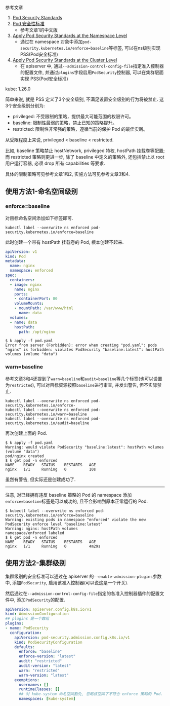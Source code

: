 参考文章

1. [Pod Security Standards](https://kubernetes.io/docs/concepts/security/pod-security-standards/)
2. [Pod 安全性标准](https://kubernetes.io/zh-cn/docs/concepts/security/pod-security-standards/)
    - 参考文章1的中文版
3. [Apply Pod Security Standards at the Namespace Level](https://kubernetes.io/docs/tutorials/security/ns-level-pss/)
    - 通过在 namespace 对象中添加`pod-security.kubernetes.io/enforce=baseline`等标签, 可以在ns级别实现 PSS(Pod安全标准)
4. [Apply Pod Security Standards at the Cluster Level](https://kubernetes.io/docs/tutorials/security/cluster-level-pss/)
    - 在 apiserver 中, 通过`--admission-control-config-file`指定准入控制器的配置文件, 并通过`plugins`字段启用`PodSecurity`控制器, 可以在集群层面实现 PSS(Pod安全标准)

kube: 1.26.0

简单来说, 就是 PSS 定义了3个安全级别, 不满足设置安全级别的行为将被禁止. 这3个安全级别分别为:

- privileged: 不受限制的策略，提供最大可能范围的权限许可。
- baseline: 限制性最弱的策略，禁止已知的策略提升。
- restricted: 限制性非常强的策略，遵循当前的保护 Pod 的最佳实践。

从受限程度上来说, privileged < baseline < restricted.

比如, baseline 策略禁止 hostNetwork, privileged 特权, hostPath 挂载卷等配置; 而 restricted 策略则更进一步, 除了 baseline 中定义的策略外, 还包括禁止以 root 用户运行容器, 必须 drop 所有 capabilities 等要求.

具体的限制策略可见参考文章1和2, 实施方法可见参考文章3和4.

## 使用方法1-命名空间级别

### enforce=baseline

对目标命名空间添加如下标签即可.

```
kubectl label --overwrite ns enforced pod-security.kubernetes.io/enforce=baseline
```

此时创建一个带有 hostPath 挂载卷的 Pod, 根本创建不起来.

```yaml
apiVersion: v1
kind: Pod
metadata:
  name: nginx
  namespace: enforced
spec:
  containers:
  - image: nginx
    name: nginx
    ports:
    - containerPort: 80
    volumeMounts:
    - mountPath: /var/www/html
      name: data
  volumes:
  - name: data
    hostPath:
      path: /opt/nginx
```

```console
$ k apply -f pod.yaml 
Error from server (Forbidden): error when creating "pod.yaml": pods "nginx" is forbidden: violates PodSecurity "baseline:latest": hostPath volumes (volume "data")
```

### warn=baseline

参考文章3和4还提到了`warn=baseline`和`audit=baseline`等几个标签(也可以设置为`restricted`), 可以对目标资源按照`baseline`进行审查, 并发出警告, 但不实际禁止.

```
kubectl label --overwrite ns enforced pod-security.kubernetes.io/enforce-
kubectl label --overwrite ns enforced pod-security.kubernetes.io/warn=baseline
kubectl label --overwrite ns enforced pod-security.kubernetes.io/audit=baseline
```

再次创建上面的 Pod.

```console
$ k apply -f pod.yaml 
Warning: would violate PodSecurity "baseline:latest": hostPath volumes (volume "data")
pod/nginx created
$ k get pod -n enforced
NAME    READY   STATUS    RESTARTS   AGE
nginx   1/1     Running   0          10s
```

虽然有警告, 但实际还是创建成功了.

------

注意, 对已经拥有违反 baseline 策略的 Pod 的 namespace 添加`enforce=baseline`标签是可以成功的, 且不会影响到原本正常运行的 Pod.

```console
$ kubectl label --overwrite ns enforced pod-security.kubernetes.io/enforce=baseline
Warning: existing pods in namespace "enforced" violate the new PodSecurity enforce level "baseline:latest"
Warning: nginx: hostPath volumes
namespace/enforced labeled
$ k get pod -n enforced
NAME    READY   STATUS    RESTARTS   AGE
nginx   1/1     Running   0          4m29s
```

## 使用方法2-集群级别

集群级别的安全标准可以通过在 apiserver 的`--enable-admission-plugins`参数中, 添加`PodSecurity`, 启用该准入控制器(可以说这是一个开关). 

然后通过在`--admission-control-config-file`指定的各准入控制器插件的配置文件中, 添加`PodSecurity`的配置.

```yaml
apiVersion: apiserver.config.k8s.io/v1
kind: AdmissionConfiguration
## plugins 是一个数组
plugins:
- name: PodSecurity
  configuration:
    apiVersion: pod-security.admission.config.k8s.io/v1
    kind: PodSecurityConfiguration
    defaults:
      enforce: "baseline"
      enforce-version: "latest"
      audit: "restricted"
      audit-version: "latest"
      warn: "restricted"
      warn-version: "latest"
    exemptions:
      usernames: []
      runtimeClasses: []
      ## 对 kube-system 命名空间豁免, 忽略该空间下不符合 enforce 策略的 Pod.
      namespaces: [kube-system]
```

